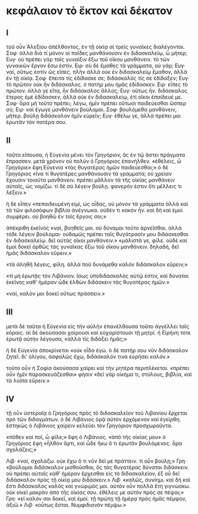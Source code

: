 # κεφάλαιον τὸ ἕκτον καὶ δέκατον

## Ι

τοῦ οὖν Ἀλεξίου ἀπέλθοντος, ἐν τῇ οἰκίᾳ αἱ τρεῖς γυναῖκες διαλέγονται.
Σοφ· ἀλλὰ διὰ τί μόνον οἱ παῖδες μανθάνουσιν ἐν διδασκαλείῳ, ὦ μῆτερ;
Ευγ· οὐ πρέπει γὰρ ταῖς γυναίξιν ἔξω τοῦ οἴκου μανθάνειν. τὸ τῶν γυναικῶν ἔργον ἔσω ἐστίν.
Ειρ· σὺ δὲ ἔμαθες τὰ γράμματα, οὐ γάρ;
Ευγ· ναί, οὕτως ἐστίν ὣς εἴπες. πλὴν ἀλλὰ οὐκ ἐν διδασκαλείῳ ἔμαθον, ἀλλὰ ἐν τῇ οἰκίᾳ.
Σοφ· ἔπειτα τίς ἐδίδασκε σε; διδάσκαλός τίς σε ἐδίδαξεν;
Ευγ· τὸ πρῶτον οὐκ ἦν διδάσκαλος. ὁ πατήρ μου ἡμᾶς ἐδίδασκεν.
Ειρ· εἶπες τὸ πρῶτον. ἀλλά γε εἴτα, ἦν διδάσκαλος ἄλλος;
Ευγ· οὕτως ἦν. διδάσκαλος ἕτερος ἐμὲ ἐδίδασκεν, ἀλλὰ οὐκ ἐν διδασκαλείῳ, ἐτὶ οἴκοι ἐπαίδευέ με.
Σοφ· ἆρα μὴ τοῦτο πρέπει; λέγω, ἡμῖν πρέπει οὕτωσι παιδεύεσθαι ὥσπερ σύ;
Ειρ· καὶ ἔγωγε μανθάνειν βούλομαι.
Σοφ· βουλόμεθα μανθάνειν, μῆτερ. βούλῃ διδάσκαλον ἡμῖν εὑρεῖν;
Ευγ· ἐθέλω γε, ἀλλὰ πρέπει μοι ἐρωτᾶν τὸν πατέρα σου.

## ΙΙ

ταῦτα εἴπουσα, ἡ Εὐγενία μένει τὸν Γρηγόριον, ὃς ἐν τῷ ἄστει πράγματα ἔπρασσεν. μετὰ χρόνον οὐ πολὺν ὁ Γρηγόριος ἐπανήλθεν. «ἐθέλεις, ὦ Γρηγόριε» ἔφη Εὐγενία «τὰς θυγατέρας ἡμῶν παιδεύεσθαι;» ὁ δὲ Γρηγόριος «ἵνα τί θυγατέρες μανθάνουσιν τὰ γράμματα; οὐ χρείαν ἔχουσιν τοιαῦτα μανθάνειν. πρέπει μᾶλλον τὰ τῆς οἰκίας μανθάνειν αὐταῖς, ὡς νομίζω. τί δὲ σύ λέγειν βούλῃ. φανερόν ἐστιν ὅτι μέλλεις τι λέξειν.»

ἡ δὲ εἶπεν «πεπαιδευμένη εἰμί, ὡς οἶδας, οὐ μόνον τὰ γράμματα ἀλλὰ καὶ τὰ τῶν φιλοσόφων βιβλία ἀνέγνωκα. οὐδέν τι κακόν ἦν. καὶ δὴ καὶ ἐμοὶ συμφέρει. οὐ βοηθῶ ἐν τοῖς ἔργοις σοι;»

ἀπέκριθη ἐκεῖνος «ναί, βοηθεῖς μοι. οὐ δύναμαι τοῦτο ἀρνεῖσθαι. ἀλλὰ τόδε λέγειν βούλομαι· οὐδαμῶς πρέπει ταῖς θυγάτρασίν μου διδάσκεσθαι ἐν διδασκαλείῳ. δεῖ αὐτὰς οἴκοι μανθάνειν.»
«μάλιστά γε, φίλε. οὐδὲ καὶ ἐμοὶ δοκεῖ ὀρθῶς τὰς γυναῖκας ἔξω τοῦ οἴκου μανθάνειν. δηλαδή, δεῖ ἡμᾶς διδάσκαλον εὕρειν.»

«τὰ ἀληθῆ λέγεις, φίλη. ἀλλὰ ποῦ δυνάμεθα καλὸν διδάσκαλον εὕρειν;»

«τί μὴ ἐρωτᾷς τὸν Λιβάνιον. ἴσως ὑποδιδάσκαλός αὐτῷ ἐστιν, καὶ δύναται ἐκεῖνος καθ’ ἡμέραν ὧδε ἐλθὼν διδάσκειν τὰς θυγατέρας ἡμῶν.»

«ναί, καλόν μοι δοκεῖ οὕτως πράσσειν.»

## ΙΙΙ

μετὰ δὲ ταῦτα ἡ Εὐγενία εἰς τὴν αὐλὴν ἐπανέλθουσα τοῦτο ἀγγέλλει ταῖς κόραις. αἱ δὲ ἀκούσασαι χαίρουσι καὶ εὐχαρίστουσι τῇ μητρί. ἡ Εἰρήνη τότε ἐρωτᾷ αὐτὴν λέγουσα, «ἀλλὰ τίς διδάξει ἡμᾶς;»

ἡ δὲ Εὐγενία ἀποκρίνεται «οὐκ οἶδα ἐγώ. ὁ δὲ πατήρ σου νῦν διδάσκαλον ζητεῖ. δι’ ὀλίγου, ἀσφαλῶς ἔχω, διδάσκαλόν τινα εὑρήσει καλόν.»

τοῦτο οὖν ἡ Σοφία ἀκούσασα χαίρει καὶ τὴν μητέρα περιπλέκεται. «πρέπει οὖν ἡμῖν παρασκευάζεσθαι» φήσιν «δεῖ γὰρ οἰκήμα τι, στύλους, βιβλία, καὶ τὰ λοίπα εὕρειν.»

## IV

τῇ οὖν ὑστεραῖᾳ ὁ Γρηγόριος πρὸς τὸ διδασκαλεῖον τοῦ Λιβανίου ἔρχεται πρὸ τῶν διδαγμάτων. ὁ δὲ Λιβάνιος ὁρᾷ αὐτὸν ἐρχόμενον καὶ ἐγείρθη. ἑστηκὼς ὁ Λιβάνιος χαίρειν κελεύει τὸν Γρηγόριον προσχωροῦντα.

«πόθεν καὶ ποῖ, ὦ φίλε;» ἔφη ὁ Λιβάνιος. «ἀπὸ τῆς οἰκίας μου» ὁ Γρηγόριος ἔφη «ἦλθον ἄρτι, καὶ ὧδε ἥκω ὅ τι ἐρωτᾶν βουλόμενος. ἆρα σχολάζεις;»

Λιβ· «ναί, σχολάζω. οὐκ ἔχω ὅ τι νῦν δεῖ με πράττειν. τί οὖν βούλῃ;»
Γρη· «βούλομαι διδάσκαλον μισθοῦσθαι, ὃς τὰς θυγατέρας δύναται διδάσκειν. οὐ πρέπει αὐταῖς καθ’ ἡμέραν ἔρχεσθαι εἰς τὸ διδασκαλεῖον, ἐξ οὗ δεῖ διδάσκαλον πρὸς τῇ οἰκίᾳ μου διδάσκειν.»
Λιβ· «καλῶς, συνίημι. καὶ δὴ καὶ ἔστι διδάσκαλος καλὸς καὶ γνώριμός μοι. αὐτὸν οὖν πολλὰ ἔτη γιγνώσκω. οὐκ οἰκεῖ μακρὰν ἀπὸ τῆς οἰκίας σου. ἐθέλεις με αὐτὸν πρὸς σε πέψαι;»
Γρη· «εἰ καλόν σοι δοκεῖ, καὶ ἐμοί. τῇ πρώτῃ τῇ ἡμέρᾳ πρὸς ἡμᾶς πέμψον, ἀξιῶ.»
Λιβ· «οὗτως ἔσται. Νυμφιδιανὸν πέμψω.»

